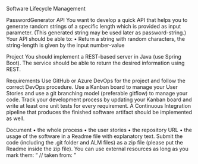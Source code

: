 Software Lifecycle Management

PasswordGenerator API
You want to develop a quick API that helps you to generate random strings of a specific
length which is provided as input parameter. (This generated string may be used later as
password-string.) Your API should be able to:
• Return a string with random characters, the string-length is given by the input
number-value

Project
You should implement a REST-based server in Java (use Spring Boot). The service should
be able to return the desired information using REST.

Requirements
Use GitHub or Azure DevOps for the project and follow the correct DevOps procedure. Use a
Kanban board to manage your User Stories and use a git branching model (preferable
gitflow) to manage your code. Track your development process by updating your Kanban
board and write at least one unit tests for every requirement. A Continuous Integration
pipeline that produces the finished software artifact should be implemented as well.

Document
• the whole process
• the user stories
• the repository URL
• the usage of the software
in a Readme file with explanatory text. Submit the code (including the .git folder and ALM
files) as a zip file (please put the Readme inside the zip file).
You can use external resources as long as you mark them: “ // taken from: <URL> ”
